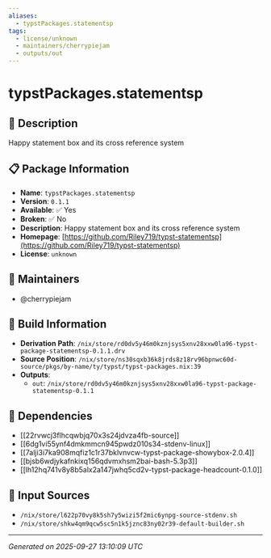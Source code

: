 ```yaml
---
aliases:
  - typstPackages.statementsp
tags:
  - license/unknown
  - maintainers/cherrypiejam
  - outputs/out
---
```


# typstPackages.statementsp

## 📝 Description

Happy statement box and its cross reference system

## 📋 Package Information

- **Name**: `typstPackages.statementsp`
- **Version**: `0.1.1`
- **Available**: ✅ Yes
- **Broken**: ✅ No
- **Description**: Happy statement box and its cross reference system
- **Homepage**: [https://github.com/Riley719/typst-statementsp](https://github.com/Riley719/typst-statementsp)
- **License**: `unknown`
## 👥 Maintainers

- @cherrypiejam


## 🔧 Build Information

- **Derivation Path**: `/nix/store/rd0dv5y46m0kznjsys5xnv28xxw0la96-typst-package-statementsp-0.1.1.drv`
- **Source Position**: `/nix/store/ns30sqxb36k8jrds8z18rv96bpnwc60d-source/pkgs/by-name/ty/typst/typst-packages.nix:39`
- **Outputs**:
  - `out`:  `/nix/store/rd0dv5y46m0kznjsys5xnv28xxw0la96-typst-package-statementsp-0.1.1`

## 🔗 Dependencies

- [[22rvwcj3flhcqwbjq70x3s24jdvza4fb-source]]
- [[6dg1vi55ynf4dmkmmcn945pwdz010s34-stdenv-linux]]
- [[7alji3i7ka908mqfiz1c1r37bklvnvcw-typst-package-showybox-2.0.4]]
- [[bjsb6wdjykafnkixq156qdvmxhsm2bai-bash-5.3p3]]
- [[lh12hq741v8y8b5alx2a147jwhq5cd2v-typst-package-headcount-0.1.0]]

## 📁 Input Sources

- `/nix/store/l622p70vy8k5sh7y5wizi5f2mic6ynpg-source-stdenv.sh`
- `/nix/store/shkw4qm9qcw5sc5n1k5jznc83ny02r39-default-builder.sh`

---
*Generated on 2025-09-27 13:10:09 UTC*

